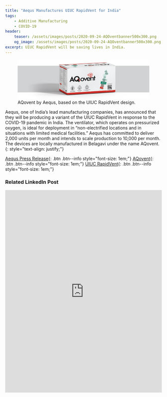 ```yaml
---
title: "Aequs Manufactures UIUC RapidVent for India"
tags:
    - Additive Manufacturing
    - COVID-19
header:
    teaser: /assets/images/posts/2020-09-24-AQOventbanner500x300.png
    og_image: /assets/images/posts/2020-09-24-AQOventbanner500x300.png
excerpt: UIUC RapidVent will be saving lives in India.
---
```


<figure>
    <img src="/assets/images/posts/2020-09-24-AQOventbanner.png">
    <figcaption>AQovent by Aequs, based on the UIUC RapidVent design.</figcaption>
</figure>

Aequs, one of India’s lead manufacturing companies, has announced that they will be producing a variant of the UIUC RapidVent in response to the COVID-19 pandemic in India. The ventilator, which operates on pressurized oxygen, is ideal for deployment in “non-electrified locations and in situations with limited medical facilities.” Aequs has committed to deliver 2,000 units per month and intends to scale production to 10,000 per month. The devices are locally manufactured in Belagavi under the name AQovent.
{: style="text-align: justify;"}

[Aequs Press Release](https://aequs.com/Press-Releases/Aequs-collaborates-with-University-Illinois-develop-AQovent){: .btn .btn--info style="font-size: 1em;"}
[AQovent](https://aequs.com/aqovent/concept-reality){: .btn .btn--info style="font-size: 1em;"}
[UIUC RapidVent](https://rapidvent.grainger.illinois.edu/){: .btn .btn--info style="font-size: 1em;"}


### Related LinkedIn Post
<iframe src="https://www.linkedin.com/embed/feed/update/urn:li:share:6715031332180815872" height="652" width="504" frameborder="0" allowfullscreen="" title="Embedded post"></iframe>